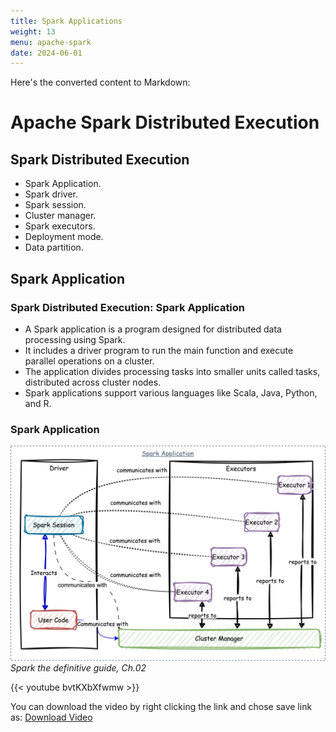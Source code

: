 ```yaml
---
title: Spark Applications
weight: 13
menu: apache-spark
date: 2024-06-01
---
```


Here's the converted content to Markdown:

# Apache Spark Distributed Execution

## Spark Distributed Execution

- Spark Application.
- Spark driver.
- Spark session.
- Cluster manager.
- Spark executors.
- Deployment mode.
- Data partition.

## Spark Application

### Spark Distributed Execution: Spark Application

- A Spark application is a program designed for distributed data processing using Spark.
- It includes a driver program to run the main function and execute parallel operations on a cluster.
- The application divides processing tasks into smaller units called tasks, distributed across cluster nodes.
- Spark applications support various languages like Scala, Java, Python, and R.

### Spark Application

![Spark Application](./Figures/chapter-04/SparkCourse.drawio.jpg)
*Spark the definitive guide, Ch.02*

{{< youtube bvtKXbXfwmw >}}

You can download the video by right clicking the link and chose save link as: [Download Video](https://garage-education.s3.amazonaws.com/spark-course/Ch.04-13-Spark-Applications.mp4)
